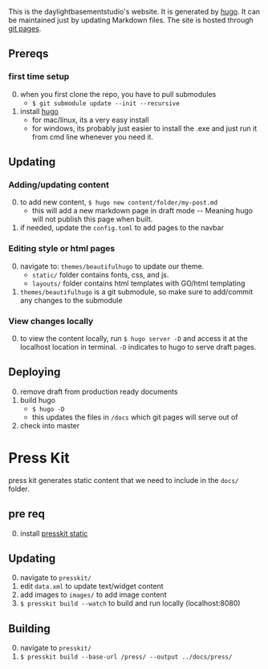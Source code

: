This is the daylightbasementstudio's website. It is generated by [hugo](https://gohugo.io/). It can be maintained just by updating Markdown files. The site is hosted through [git pages](https://pages.github.com/).

## Prereqs

### first time setup

0. when you first clone the repo, you have to pull submodules
   - `$ git submodule update --init --recursive`
0. install [hugo](https://gohugo.io/getting-started/installing/)
   - for mac/linux, its a very easy install
   - for windows, its probably just easier to install the .exe and just run it from cmd line whenever you need it.

## Updating

### Adding/updating content

0. to add new content, `$ hugo new content/folder/my-post.md`
   - this will add a new markdown page in draft mode -- Meaning hugo will not publish this page when built.
0. if needed, update the `config.toml` to add pages to the navbar

### Editing style or html pages

0. navigate to: `themes/beautifulhugo` to update our theme.
   - `static/` folder contains fonts, css, and js.
   - `layouts/` folder contains html templates with GO/html templating
0. `themes/beautifulhugo` is a git submodule, so make sure to add/commit any changes to the submodule

### View changes locally

0. to view the content locally, run `$ hugo server -D` and access it at the localhost location in terminal. `-D` indicates to hugo to serve draft pages.

## Deploying

0. remove draft from production ready documents
0. build hugo
   - `$ hugo -D`
   - this updates the files in `/docs` which git pages will serve out of
0. check into master

# Press Kit

press kit generates static content that we need to include in the `docs/` folder.

## pre req

0. install [presskit static](https://github.com/pixelnest/presskit.html)

## Updating

0. navigate to `presskit/`
0. edit `data.xml` to update text/widget content
0. add images to `images/` to add image content
0. `$ presskit build --watch` to build and run locally (localhost:8080)

## Building

0. navigate to `presskit/`
0. `$ presskit build --base-url /press/ --output ../docs/press/`